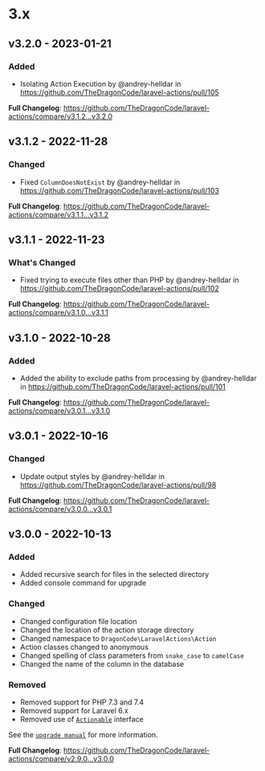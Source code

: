 # 3.x

## v3.2.0 - 2023-01-21

### Added

- Isolating Action Execution by @andrey-helldar in https://github.com/TheDragonCode/laravel-actions/pull/105

**Full Changelog**: https://github.com/TheDragonCode/laravel-actions/compare/v3.1.2...v3.2.0

## v3.1.2 - 2022-11-28

### Changed

- Fixed `ColumnDoesNotExist` by @andrey-helldar in https://github.com/TheDragonCode/laravel-actions/pull/103

**Full Changelog**: https://github.com/TheDragonCode/laravel-actions/compare/v3.1.1...v3.1.2

## v3.1.1 - 2022-11-23

### What's Changed

- Fixed trying to execute files other than PHP by @andrey-helldar in https://github.com/TheDragonCode/laravel-actions/pull/102

**Full Changelog**: https://github.com/TheDragonCode/laravel-actions/compare/v3.1.0...v3.1.1

## v3.1.0 - 2022-10-28

### Added

- Added the ability to exclude paths from processing by @andrey-helldar in https://github.com/TheDragonCode/laravel-actions/pull/101

**Full Changelog**: https://github.com/TheDragonCode/laravel-actions/compare/v3.0.1...v3.1.0

## v3.0.1 - 2022-10-16

### Changed

- Update output styles by @andrey-helldar in https://github.com/TheDragonCode/laravel-actions/pull/98

**Full Changelog**: https://github.com/TheDragonCode/laravel-actions/compare/v3.0.0...v3.0.1

## v3.0.0 - 2022-10-13

### Added

- Added recursive search for files in the selected directory
- Added console command for upgrade

### Changed

- Changed configuration file location
- Changed the location of the action storage directory
- Changed namespace to `DragonCode\LaravelActions\Action`
- Action classes changed to anonymous
- Changed spelling of class parameters from `snake_case` to `camelCase`
- Changed the name of the column in the database

### Removed

- Removed support for PHP 7.3 and 7.4
- Removed support for Laravel 6.x
- Removed use of [`Actionable`](https://github.com/TheDragonCode/contracts/blob/main/src/LaravelActions/Actionable.php) interface

See the [`upgrade manual`](https://actions.dragon-code.pro/prologue/upgrade.html) for more information.

**Full Changelog**: https://github.com/TheDragonCode/laravel-actions/compare/v2.9.0...v3.0.0
